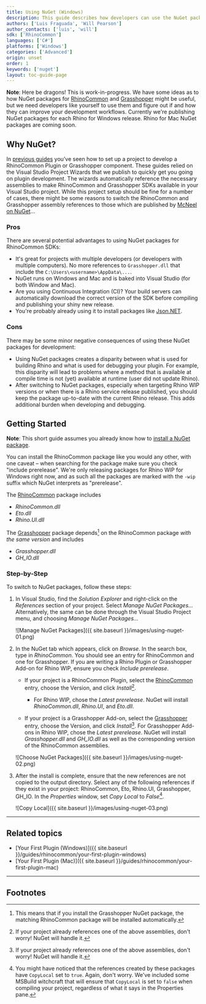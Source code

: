 ```yaml
---
title: Using NuGet (Windows)
description: This guide describes how developers can use the NuGet packages available for RhinoCommon and Grasshopper.
authors: ['Luis Fraguada', 'Will Pearson']
author_contacts: ['luis', 'will']
sdk: ['RhinoCommon']
languages: ['C#']
platforms: ['Windows']
categories: ['Advanced']
origin: unset
order: 1
keywords: ['nuget']
layout: toc-guide-page
---
```


<div class="bs-callout bs-callout-danger">

<strong>Note</strong>: Here be dragons! This is work-in-progress. We have some ideas as to how NuGet packages for <a href="https://www.nuget.org/packages/rhinocommon">RhinoCommon</a> and <a href="https://www.nuget.org/packages/grasshopper">Grasshopper</a> might be useful, but we need developers like yourself to use them and figure out if and how they can improve your development workflows. Currently we're publishing NuGet packages for each Rhino for Windows release.  Rhino for Mac NuGet packages are coming soon.

</div>

## Why NuGet?

In [previous guides](http://developer.rhino3d.com/guides/rhinocommon/your-first-plugin-windows/) you’ve seen how to set up a project to develop a RhinoCommon Plugin or Grasshopper component.  These guides relied on the Visual Studio Project Wizards that we publish to quickly get you going on plugin development.  The wizards automatically reference the necessary assemblies to make RhinoCommon and Grasshopper SDKs available in your Visual Studio project.  While this project setup should be fine for a number of cases, there might be some reasons to switch the RhinoCommon and Grasshopper assembly references to those which are published by [McNeel on NuGet](https://www.nuget.org/profiles/McNeel)...

### Pros

There are several potential advantages to using NuGet packages for RhinoCommon SDKs:

* It's great for projects with multiple developers (or developers with multiple computers). No more references to `Grasshopper.dll` that include the `C:\Users\<username>\AppData\...`.
* NuGet runs on Windows and Mac and is baked into Visual Studio (for both Window and Mac).
* Are you using Continuous Integration (CI)?  Your build servers can automatically download the correct version of the SDK before compiling and publishing your shiny new release.
* You're probably already using it to install packages like [Json.NET](https://www.nuget.org/packages/newtonsoft.json).

### Cons

There may be some minor negative consequences of using these NuGet packages for development:

* Using NuGet packages creates a disparity between what is used for building Rhino and what is used for debugging your plugin. For example, this disparity will lead to problems where a method that is available at compile time is not (yet) available at runtime (user did not update Rhino).
* After switching to NuGet packages, especially when targeting Rhino WIP versions or when there is a Rhino service release published, you should keep the package up-to-date with the current Rhino release. This adds additional burden when developing and debugging.

## Getting Started

<div class="bs-callout bs-callout-danger">

<strong>Note</strong>: This short guide assumes you already know how to <a href="https://docs.microsoft.com/en-gb/nuget/quickstart/use-a-package">install a NuGet package</a>.

</div>

You can install the RhinoCommon package like you would any other, with one caveat – when searching for the package make sure you check "include prerelease". We're only releasing packages for Rhino WIP for Windows right now, and as such all the packages are marked with the `-wip` suffix which NuGet interprets as "prerelease".

The [RhinoCommon] package includes

* *RhinoCommon.dll*
* *Eto.dll*
* *Rhino.UI.dll*

The [Grasshopper] package depends[^1] on the RhinoCommon package _with the same version_ and includes

* *Grasshopper.dll*
* *GH_IO.dll*

### Step-by-Step

To switch to NuGet packages, follow these steps:

1. In Visual Studio, find the *Solution Explorer* and right-click on the *References* section of your project. Select *Manage NuGet Packages...* Alternatively, the same can be done through the Visual Studio Project menu, and choosing *Manage NuGet Packages...*

    ![Manage NuGet Packages]({{ site.baseurl }}/images/using-nuget-01.png)

2. In the NuGet tab which appears, click on *Browse*. In the search box, type in *RhinoCommon*. You should see an entry for RhinoCommon and one for Grasshopper. If you are writing a Rhino Plugin or Grasshopper Add-on for Rhino WIP, ensure you check *Include prerelease*.

    * If your project is a RhinoCommon Plugin, select the [RhinoCommon] entry, choose the Version, and click *Install*[^2].
      * For Rhino WIP, chose the *Latest prerelease*. NuGet will install *RhinoCommon.dll*, *Rhino.UI*, and *Eto.dll*.

    * If your project is a Grasshopper Add-on, select the [Grasshopper] entry, choose the Version, and click *Install*[^2]. For Grasshopper Add-ons in Rhino WIP, chose the *Latest prerelease*. NuGet will install *Grasshopper.dll* and *GH_IO.dll* as well as the corresponding version of the RhinoCommon assemblies.

    ![Choose NuGet Packages]({{ site.baseurl }}/images/using-nuget-02.png)

3. After the install is complete, ensure that the new references are not copied to the output directory. Select any of the following references if they exist in your project: RhinoCommon, Eto, Rhino.UI, Grasshopper, GH_IO. In the *Properties* window, set *Copy Local* to *False*[^3].

    ![Copy Local]({{ site.baseurl }}/images/using-nuget-03.png)

---

## Related topics

- [Your First Plugin (Windows)]({{ site.baseurl }}/guides/rhinocommon/your-first-plugin-windows)
- [Your First Plugin (Mac)]({{ site.baseurl }}/guides/rhinocommon/your-first-plugin-mac)

---

## Footnotes
[^1]: This means that if you install the Grasshopper NuGet package, the matching RhinoCommon package will be installed automatically.
[^2]: If your project already references one of the above assemblies, don't worry! NuGet will handle it.
[^3]: You might have noticed that the references created by these packages have `CopyLocal` set to `true`. Again, don't worry. We've included some MSBuild witchcraft that will ensure that `CopyLocal` is set to `false` when compiling your project, regardless of what it says in the Properties pane.

[RhinoCommon]: https://www.nuget.org/packages/rhinocommon
[Grasshopper]: https://www.nuget.org/packages/grasshopper
